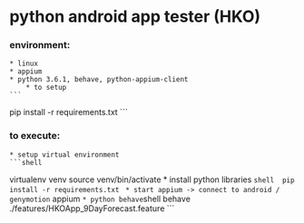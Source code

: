 # python android app tester (HKO)

### environment: 
    * linux
    * appium
    * python 3.6.1, behave, python-appium-client
        * to setup
    ```
pip install -r requirements.txt
    ```


### to execute:
    * setup virtual environment
    ```shell
virtualenv venv
source venv/bin/activate
    * install python libraries
    ```shell 
pip install -r requirements.txt
    ```
    ```
    * start appium -> connect to android / genymotion
    ```
appium
    ```
    * python behave
    ```shell
behave ./features/HKOApp_9DayForecast.feature 
    ```



